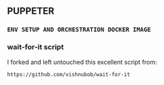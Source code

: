 ## PUPPETER 
### `ENV SETUP AND ORCHESTRATION DOCKER IMAGE`



 ### wait-for-it script

I forked and left untouched this excellent script from: 

`https://github.com/vishnubob/wait-for-it`


